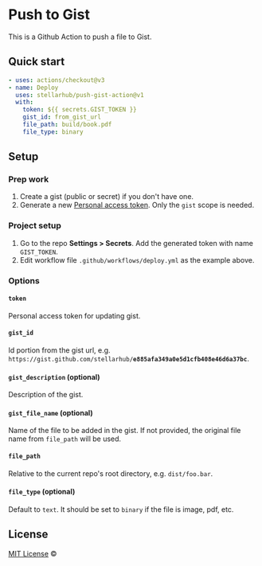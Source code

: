 # Push to Gist

This is a Github Action to push a file to Gist.

## Quick start

```yml
- uses: actions/checkout@v3
- name: Deploy
  uses: stellarhub/push-gist-action@v1
  with:
    token: ${{ secrets.GIST_TOKEN }}
    gist_id: from_gist_url
    file_path: build/book.pdf
    file_type: binary
```

## Setup

### Prep work

1. Create a gist (public or secret) if you don't have one.
1. Generate a new [Personal access token](https://github.com/settings/tokens/). Only the `gist` scope is needed.

### Project setup

1. Go to the repo **Settings > Secrets**. Add the generated token with name `GIST_TOKEN`.
1. Edit workflow file `.github/workflows/deploy.yml` as the example above.

### Options

#### `token`

Personal access token for updating gist.

#### `gist_id`

Id portion from the gist url, e.g. `https://gist.github.com/stellarhub/`**`e885afa349a0e5d1cfb408e46d6a37bc`**.

#### `gist_description` (optional)

Description of the gist.

#### `gist_file_name` (optional)

Name of the file to be added in the gist. If not provided, the original file name from `file_path` will be used.

#### `file_path`

Relative to the current repo's root directory, e.g. `dist/foo.bar`.

#### `file_type` (optional)

Default to `text`. It should be set to `binary` if the file is image, pdf, etc.

## License

[MIT License](https://github.com/stellarhub/actions-deploy-gist/blob/main/LICENSE) © 
